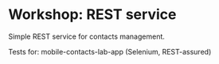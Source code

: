 Workshop: REST service 
=======================================
Simple REST service for contacts management.

Tests for: mobile-contacts-lab-app (Selenium, REST-assured)
